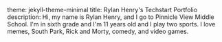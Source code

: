 theme: jekyll-theme-minimal
title: Rylan Henry's Techstart Portfolio
description: Hi, my name is Rylan Henry, and I go to Pinnicle View Middle School. I'm in sixth grade and I'm 11 years old and I play two sports. I love memes, South Park, Rick and Morty, comedy, and video games. 
